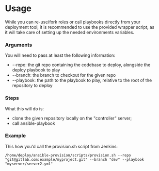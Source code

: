 # Usage
While you can re-use/fork roles or call playbooks directly from your deployment tool, it is recommended to use the provided wrapper script, as it will take care of setting up the needed environments variables.
### Arguments
You will need to pass at least the following information:
- --repo: the git repo containing the codebase to deploy, alongside the deploy playbook to play
- --branch: the branch to checkout for the given repo
- --playbook: the path to the playbook to play, relative to the root of the repository to deploy
### Steps
What this will do is:
- clone the given repository locally on the "controller" server;
- call ansible-playbook
### Example
This how you'd call the provision.sh script from Jenkins:
```
/home/deploy/ansible-provision/scripts/provision.sh --repo "git@gitlab.com:example/myproject.git" --branch "dev" --playbook "myserver/server2.yml"
```
